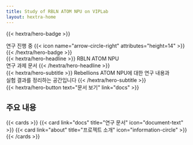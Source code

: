 ```yaml
---
title: Study of RBLN ATOM NPU on VIPLab
layout: hextra-home
---
```


{{< hextra/hero-badge >}}
  <div class="hx-w-2 hx-h-2 hx-rounded-full hx-bg-primary-400"></div>
  <span>연구 진행 중</span>
  {{< icon name="arrow-circle-right" attributes="height=14" >}}
{{< /hextra/hero-badge >}}

<div class="hx-mt-6 hx-mb-6">
{{< hextra/hero-headline >}}
  RBLN ATOM NPU&nbsp;<br class="sm:hx-block hx-hidden" />연구 과제 문서
{{< /hextra/hero-headline >}}
</div>

<div class="hx-mb-12">
{{< hextra/hero-subtitle >}}
  Rebellions ATOM NPU에 대한 연구 내용과&nbsp;<br class="sm:hx-block hx-hidden" />실험 결과를 정리하는 공간입니다
{{< /hextra/hero-subtitle >}}
</div>

<div class="hx-mb-6">
{{< hextra/hero-button text="문서 보기" link="docs" >}}
</div>

<div class="hx-mt-6"></div>

## 주요 내용

{{< cards >}}
  {{< card link="docs" title="연구 문서" icon="document-text" >}}
  {{< card link="about" title="프로젝트 소개" icon="information-circle" >}}
{{< /cards >}}
